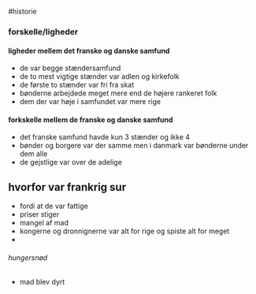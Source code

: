 #historie 
### forskelle/ligheder
#### ligheder mellem det franske og danske samfund
- de var begge stændersamfund
- de to mest vigtige stænder var adlen og kirkefolk
- de første to stænder var fri fra skat
- bønderne arbejdede meget mere end de højere rankeret folk 
- dem der var høje i samfundet var mere rige

#### forkskelle mellem de franske og danske samfund
- det franske samfund havde kun 3 stænder og ikke 4
- bønder og borgere var der samme men i danmark var bønderne under dem alle
- de gejstlige var over de adelige


## hvorfor var frankrig sur
- fordi at de var fattige
- priser stiger
- mangel af mad
- kongerne og dronnignerne var alt for rige og spiste alt for meget
- 

###### hungersnød
- mad blev dyrt 